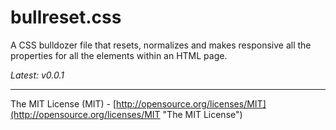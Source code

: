 # bullreset.css
A CSS bulldozer file that resets, normalizes and makes responsive all the properties for all the elements within an HTML page.

*Latest: v0.0.1*

---

The MIT License (MIT) - [http://opensource.org/licenses/MIT](http://opensource.org/licenses/MIT "The MIT License")